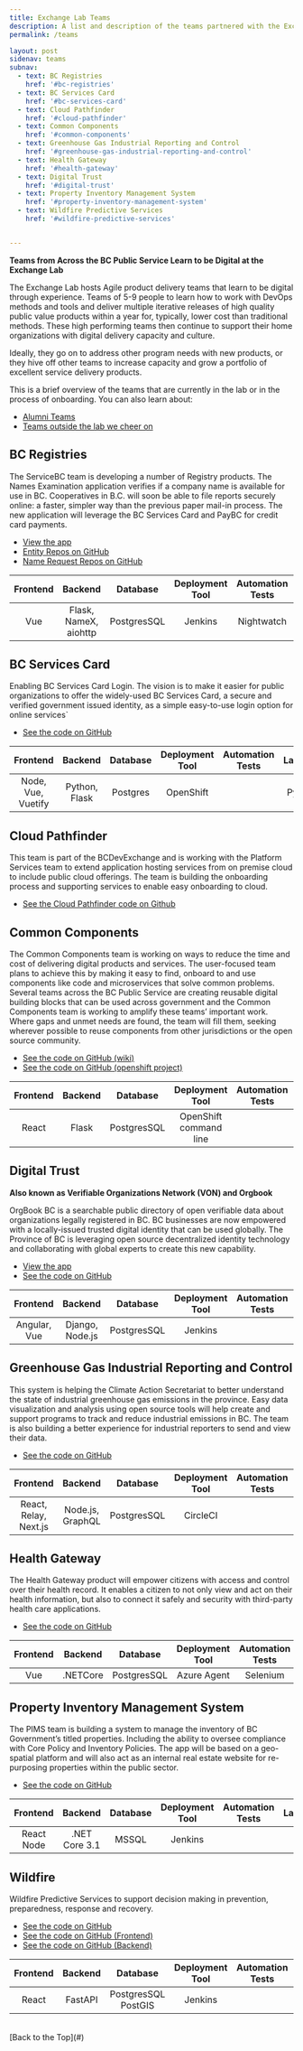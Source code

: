 ```yaml
---
title: Exchange Lab Teams
description: A list and description of the teams partnered with the Exchange Lab.
permalink: /teams

layout: post
sidenav: teams
subnav:
  - text: BC Registries
    href: '#bc-registries'
  - text: BC Services Card
    href: '#bc-services-card'
  - text: Cloud Pathfinder
    href: '#cloud-pathfinder'
  - text: Common Components
    href: '#common-components'
  - text: Greenhouse Gas Industrial Reporting and Control
    href: '#greenhouse-gas-industrial-reporting-and-control'
  - text: Health Gateway
    href: '#health-gateway'
  - text: Digital Trust
    href: '#digital-trust'
  - text: Property Inventory Management System
    href: '#property-inventory-management-system'
  - text: Wildfire Predictive Services
    href: '#wildfire-predictive-services'


---
```

**Teams from Across the BC Public Service Learn to be Digital at the Exchange Lab**

The Exchange Lab hosts Agile product delivery teams that learn to be digital through experience. Teams of 5-9 people to learn how to work with DevOps methods and tools and deliver multiple iterative releases of high quality public value products within a year for, typically, lower cost than traditional methods. These high performing teams then continue to support their home organizations with digital delivery capacity and culture.

Ideally, they go on to address other program needs with new products, or they hive off other teams to increase capacity and grow a portfolio of excellent service delivery products.

This is a brief overview of the teams that are currently in the lab or in the process of onboarding. You can also learn about:
- [Alumni Teams](/ExchangeLabOps/alumni-teams)
- [Teams outside the lab we cheer on](/ExchangeLabOps/other-teams)

## BC Registries

The ServiceBC team is developing a number of Registry products. The Names Examination
application verifies if a company name is available for use in BC. Cooperatives in B.C. will soon be
able to file reports securely online: a faster, simpler way than the previous paper mail-in process.
The new application will leverage the BC Services Card and PayBC for credit card payments.
* [View the app](https://www.bcregistry.ca/cooperatives)
* [Entity Repos on GitHub](https://github.com/bcgov/entity)
* [Name Request Repos on GitHub](https://github.com/bcgov/namerequest)

| Frontend | Backend | Database  | Deployment Tool| Automation Tests | Languages|
|:-----------------:|:--------------:|:-----------------:|:---------------:|:---------------:|:---------------:|
| Vue | Flask, NameX, aiohttp  | PostgresSQL | Jenkins | Nightwatch | TypeScript, Python, js |

## BC Services Card
Enabling BC Services Card Login. The vision is to make it easier for public organizations to offer the widely-used BC Services Card, a secure and verified government issued identity, as a simple easy-to-use login option for online services`

* [See the code on GitHub]( https://github.com/bcgov/BCSC-SS)

| Frontend | Backend | Database  | Deployment Tool| Automation Tests | Languages|
|:-----------------:|:--------------:|:-----------------:|:---------------:|:---------------:|:---------------:|
| Node, Vue, Vuetify | Python, Flask  | Postgres | OpenShift | | Python, js |

## Cloud Pathfinder

This team is part of the BCDevExchange and is working with the Platform Services team to extend application hosting services from on premise cloud to include public cloud offerings. The team is building the onboarding process and supporting services to enable easy onboarding to cloud.

* [See the Cloud Pathfinder code on Github](https://github.com/bcgov/cloud-pathfinder)

## Common Components

The Common Components team is working on ways to reduce the time and cost of delivering digital products and services. The user-focused team plans to achieve this by making it easy to find, onboard to and use components like code and microservices that solve common problems. Several teams across the BC Public Service are creating reusable digital building blocks that can be used across government and the Common Components team is working to amplify these teams’ important work. Where gaps and unmet needs are found, the team will fill them, seeking wherever possible to reuse components from other jurisdictions or the open source community.

* [See the code on GitHub (wiki)](https://github.com/bcgov/common-components-wiki)
* [See the code on GitHub (openshift project)](https://github.com/bcgov/openshift-launchpad)

| Frontend | Backend | Database  | Deployment Tool| Automation Tests | Languages|
|:-----------------:|:--------------:|:-----------------:|:---------------:|:---------------:|:---------------:|
| React | Flask  | PostgresSQL | OpenShift command line | | Python, js |

## Digital Trust

**Also known as Verifiable Organizations Network (VON) and Orgbook**

OrgBook BC is a searchable public directory of open verifiable data about organizations legally registered in BC. BC businesses are now empowered with a locally-issued trusted digital identity
that can be used globally. The Province of BC is leveraging open source decentralized identity
technology and collaborating with global experts to create this new capability.
* [View the app](https://orgbook.gov.bc.ca/en/home)
* [See the code on GitHub](https://github.com/bcgov/von)

| Frontend | Backend | Database  | Deployment Tool| Automation Tests | Languages|
|:-----------------:|:--------------:|:-----------------:|:---------------:|:---------------:|:---------------:|
| Angular, Vue | Django, Node.js  | PostgresSQL | Jenkins | | Python, js |

## Greenhouse Gas Industrial Reporting and Control

This system is helping the Climate Action Secretariat to better understand the state of industrial greenhouse gas emissions in the province. Easy data visualization and analysis using open source tools will help create and support programs to track and reduce industrial emissions in BC. The team is also building a better experience for industrial reporters to send and view their data.

* [See the code on GitHub](https://github.com/bcgov/cas-ggircs)

| Frontend | Backend | Database  | Deployment Tool| Automation Tests | Languages|
|:-----------------:|:--------------:|:-----------------:|:---------------:|:---------------:|:---------------:|
| React, Relay, Next.js  | Node.js, GraphQL  | PostgresSQL | CircleCI | | Typescript |

## Health Gateway

The Health Gateway product will empower citizens with access and control over their health
record. It enables a citizen to not only view and act on their health information, but also to
connect it safely and security with third-party health care applications.
* [See the code on GitHub](https://github.com/bcgov/healthgateway)

| Frontend | Backend | Database  | Deployment Tool| Automation Tests | Languages|
|:-----------------:|:--------------:|:-----------------:|:---------------:|:---------------:|:---------------:|
| Vue  | .NETCore  | PostgresSQL | Azure Agent | Selenium | js, c# |

## Property Inventory Management System

The PIMS team is building a system to manage the inventory of BC Government’s titled properties. Including the ability to oversee compliance with Core Policy and Inventory Policies. The app will be based on a geo-spatial platform and will also act as an internal real estate website for re-purposing properties within the public sector.
* [See the code on GitHub](https://github.com/bcgov/pims)

| Frontend | Backend | Database  | Deployment Tool| Automation Tests | Languages|
|:-----------------:|:--------------:|:-----------------:|:---------------:|:---------------:|:---------------:|
| React Node  | .NET Core 3.1  | MSSQL | Jenkins |  | js, C#, Leaflet |

## Wildfire

Wildfire Predictive Services to support decision making in prevention, preparedness, response and recovery.
* [See the code on GitHub](https://github.com/bcgov/wps)
* [See the code on GitHub (Frontend)](https://github.com/bcgov/wps-web)
* [See the code on GitHub (Backend)](https://github.com/bcgov/wps-api)

| Frontend | Backend | Database  | Deployment Tool| Automation Tests | Languages|
|:-----------------:|:--------------:|:-----------------:|:---------------:|:---------------:|:---------------:|
| React | FastAPI  | PostgresSQL PostGIS | Jenkins | | Python 3, js |

<br/>
[Back to the Top](#)
